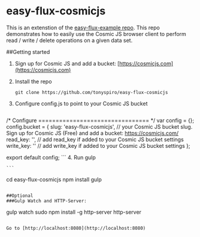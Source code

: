# easy-flux-cosmicjs
This is an extenstion of the [easy-flux-example repo](https://github.com/tonyspiro/easy-flux-example).  This repo demonstrates how to easily use the Cosmic JS browser client to perform read / write / delete operations on a given data set.

##Getting started
1. Sign up for Cosmic JS and add a bucket: [https://cosmicjs.com](https://cosmicjs.com)
2. Install the repo 

    ```git clone https://github.com/tonyspiro/easy-flux-cosmicjs ```

3. Configure config.js to point to your Cosmic JS bucket
    ```
/* Configure
================================ */
var config = {};
config.bucket = {
  slug: 'easy-flux-cosmicjs', // your Cosmic JS bucket slug.  Sign up for Cosmic JS (Free) and add a bucket: https://cosmicjs.com/
  read_key: '', // add read_key if added to your Cosmic JS bucket settings
  write_key: '' // add write_key if added to your Cosmic JS bucket settings
};

export default config;
    ```
4. Run gulp

    ```
cd easy-flux-cosmicjs
npm install
gulp
```

##Optional
###Gulp Watch and HTTP-Server:
```
gulp watch
sudo npm install -g http-server
http-server
```

Go to [http://localhost:8080](http://localhost:8080)
